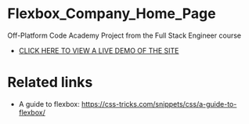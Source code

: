 # Flexbox_Company_Home_Page
Off-Platform Code Academy Project from the Full Stack Engineer course

* [CLICK HERE TO VIEW A LIVE DEMO OF THE SITE](https://searles9.github.io/Flexbox_Company_Home_Page/)
  
  
# Related links
* A guide to flexbox: https://css-tricks.com/snippets/css/a-guide-to-flexbox/
